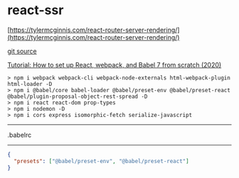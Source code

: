 # react-ssr

[https://tylermcginnis.com/react-router-server-rendering/](https://tylermcginnis.com/react-router-server-rendering/)

[git source](https://github.com/tylermcginnis/rrssr)

[Tutorial: How to set up React, webpack, and Babel 7 from scratch (2020)](https://www.valentinog.com/blog/babel/)


```
> npm i webpack webpack-cli webpack-node-externals html-webpack-plugin html-loader -D
> npm i @babel/core babel-loader @babel/preset-env @babel/preset-react @babel/plugin-proposal-object-rest-spread -D
> npm i react react-dom prop-types
> npm i nodemon -D
> npm i cors express isomorphic-fetch serialize-javascript
```

---

.babelrc

---

```json
{
  "presets": ["@babel/preset-env", "@babel/preset-react"]
}
```
